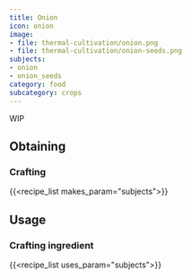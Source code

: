 ```yaml
---
title: Onion
icon: onion
image:
- file: thermal-cultivation/onion.png
- file: thermal-cultivation/onion-seeds.png
subjects: 
- onion
- onion_seeds
category: food
subcategory: crops
---
```


WIP

Obtaining
---------

### Crafting
{{<recipe_list makes_param="subjects">}}

Usage
-----

### Crafting ingredient
{{<recipe_list uses_param="subjects">}}